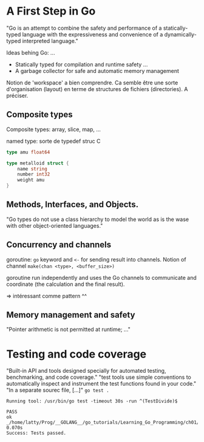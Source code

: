 # A First Step in Go

"Go is an attempt to combine the safety and performance of a statically-typed language
with the expressiveness and convenience of a dynamically-typed interpreted language."

Ideas behing Go:
...
- Statically typed for compilation and runtime safety
...
- A garbage collector for safe and automatic memory management

Notion de 'workspace' a bien comprendre.
Ca semble être une sorte d'organisation (layout) en terme de structures de fichiers (directories).
A préciser.

## Composite types
Composite types: array, slice, map, ...

named type: sorte de typedef struc C
```go
type amu float64

type metalloid struct {
    name string
    number int32
    weight amu
}
```

## Methods, Interfaces, and Objects.
"Go types do not use a class hierarchy to model the world as is the wase with other object-oriented languages."

## Concurrency and channels

goroutine: `go` keyword
and `<-` for sending result into channels. Notion of channel `make(chan <type>, <buffer_size>)` 

goroutine run independently and uses the Go channels to communicate and coordinate (the calculation and the final result).

=> intéressant comme pattern ^^

## Memory management and safety

"Pointer arithmetic is not permitted at runtime; ..."

# Testing and code coverage

"Built-in API and tools designed specially for automated testing, benchmarking, and code coverage."
"test tools use simple conventions to automatically inspect and instrument the test functions found in your code."
"In a separate sourec file, [...]"
`go test .`
```
Running tool: /usr/bin/go test -timeout 30s -run ^(TestDivide)$

PASS
ok  	_/home/latty/Prog/__GOLANG__/go_tutorials/Learning_Go_Programming/ch01/testexample	0.070s
Success: Tests passed.
```
